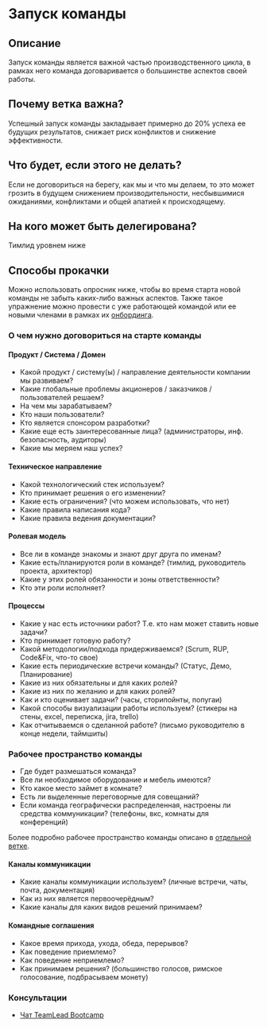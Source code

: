 # Запуск команды
## Описание
Запуск команды является важной частью производственного цикла, в рамках него команда договаривается о большинстве аспектов своей работы.

## Почему ветка важна?
Успешный запуск команды закладывает примерно до 20% успеха ее будущих результатов, снижает риск конфликтов и снижение эффективности.

## Что будет, если этого не делать?
Если не договориться на берегу, как мы и что мы делаем, то это может грозить в будущем снижением производительности, несбывшимися ожиданиями, конфликтами и общей апатией к происходящему.

## На кого может быть делегирована?
Тимлид уровнем ниже

## Способы прокачки
Можно использовать опросник ниже, чтобы во время старта новой команды не забыть каких-либо важных аспектов.
Также такое упражнение можно провести с уже работающей командой или ее новыми членами в рамках их [онбординга](./onboarding.md).

### О чем нужно договориться на старте команды

#### Продукт / Система / Домен
- Какой продукт / систему(ы) / направление деятельности компании мы развиваем?
- Какие глобальные проблемы акционеров / заказчиков / пользователей решаем?
- На чем мы зарабатываем?
- Кто наши пользователи?
- Кто является спонсором разработки?
- Какие еще есть заинтересованные лица? (администраторы, инф. безопасность, аудиторы)
- Какие мы меряем наш успех?

#### Техническое направление
- Какой технологический стек используем?
- Кто принимает решения о его изменении?
- Какие есть ограничения? (что можем использовать, что нет)
- Какие правила написания кода?
- Какие правила ведения документации?

#### Ролевая модель
- Все ли в команде знакомы и знают друг друга по именам?
- Какие есть/планируются роли в команде? (тимлид, руководитель проекта, архитектор)
- Какие у этих ролей обязанности и зоны ответственности?
- Кто эти роли исполняет?

#### Процессы
- Какие у нас есть источники работ? Т.е. кто нам может ставить новые задачи?
- Кто принимает готовую работу?
- Какой методологии/подхода придерживаемся? (Scrum, RUP, Code&Fix, что-то свое)
- Какие есть периодические встречи команды? (Статус, Демо, Планирование)
- Какие из них обязательны и для каких ролей?
- Какие из них по желанию и для каких ролей?
- Как и кто оценивает задачи? (часы, сторипойнты, попугаи)
- Какой способы визуализации работы используем? (стикеры на стены, excel, переписка, jira, trello)
- Как отчитываемся о сделанной работе? (письмо руководителю в конце недели, таймшиты)

### Рабочее пространство команды
- Где будет размешаться команда?
- Все ли необходимое оборудование и мебель имеются?
- Кто какое место займет в комнате?
- Есть ли выделенные переговорные для совещаний?
- Если команда географически распределенная, настроены ли средства коммуникации? (телефоны, вкс, комнаты для конференций)

Более подробно рабочее пространство команды описано в [отдельной ветке](./workspace.md).

#### Каналы коммуникации
- Какие каналы коммуникации используем? (личные встречи, чаты, почта, документация)
- Как из них является первоочерёдным?
- Какие каналы для каких видов решений принимаем?

#### Командные соглашения
- Какое время прихода, ухода, обеда, перерывов?
- Как поведение приемлемо?
- Как поведение неприемлемо?
- Как принимаем решения? (большинство голосов, римское голосование, подбрасываем монету)

### Консультации
- [Чат TeamLead Bootcamp](https://t.me/teamlead_bootcamp)
